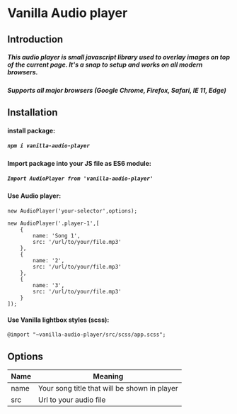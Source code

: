 # Vanilla Audio player
## Introduction
##### This audio player is small javascript library used to overlay images on top of the current page. It's a snap to setup and works on all modern browsers.
##### Supports all major browsers (Google Chrome, Firefox, Safari, IE 11, Edge)

## Installation

#### install package:
##### `npm i vanilla-audio-player`
#### Import package into your JS file as ES6 module:
##### `Import AudioPlayer from 'vanilla-audio-player'`
#### Use Audio player:
`new AudioPlayer('your-selector',options);`
```
new AudioPlayer('.player-1',[  
	{  
		name: 'Song 1',  
		src: '/url/to/your/file.mp3'  
	},  
	{  
		name: '2',  
		src: '/url/to/your/file.mp3'  
	},  
	{  
		name: '3',  
		src: '/url/to/your/file.mp3'
	}  
]); 
```

#### Use Vanilla lightbox styles (scss):
`@import "~vanilla-audio-player/src/scss/app.scss";`


## Options

| Name  | Meaning  |
|--|--|
| name | Your song title that will be shown in player |
| src | Url to your audio file |


